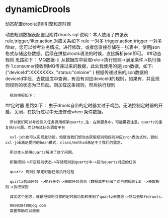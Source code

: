 # dynamicDrools
动态配置drools规则引擎和定时器

动态规则数据表配置见附件drools.sql
   说明：本人使用了四张表 rule,trigger,filter,action,对应关系如下 rule 一对多 trigger,action;trigger 一对多filter，您可以参考业务情况，进行修改，或者您直接存储在一张表中，使用json格式存储这些数据。后续在拼接drools语法的时候，直接解析json即可。
##动态规则
  思路如下：
      MQ数据-》从数据库中获取rule->执行规则->满足条件->执行操作
      1.consumer接收到MQ传递过来的数据，此处我使用的是json数据，如下:
      {"deviceId":XXXXXXXx,
       "status:"onloine"
      }
      根据传递过来的json数据的deviceId字段，去数据库中查询，有没有对应deviceId的规则，如果有，并且规则规则的状态为已启动。则加载这条规则，然后执行规则
      
      规则模板如下：
        
      
      
      
##定时器
  思路如下：
      由于drools自带的定时器太过于鸡肋，无法控制定时器的开启，关闭，在执行过程中无法修改when 条件数据。
      
      所以我们可以考虑引入任务调用框架quartz,注：在微服务中，可能需要注意，quartz的重复执行问题。而分布式任务调度平台
      
      xxl-job也可以实现此功能，但是当我们想动态获取规则和规则对应cron表达式时，貌似xxl-job满足提供的bean模式，class/method满足不了我们的需求，
      
      所以本人使用quartz解决了这个问题。
      
      新建规则->开启规则状态->存储规则到quartz中->启动quartz对应的任务
      
      quartz 规则引擎定时器任务执行过程
      
      quzrtz启动任务 ->执行任务->获取任务信息（数据库中存储了对应的规则id）->获取规则->执行规则
      
      其实这个地方，就是把规则引擎的定时器功能转移到了quartz来管理->然后去执行drools.
      
      980938480@qq.com
      需要帮助可以致邮
      
      
      
      
      
      
      
      
  

